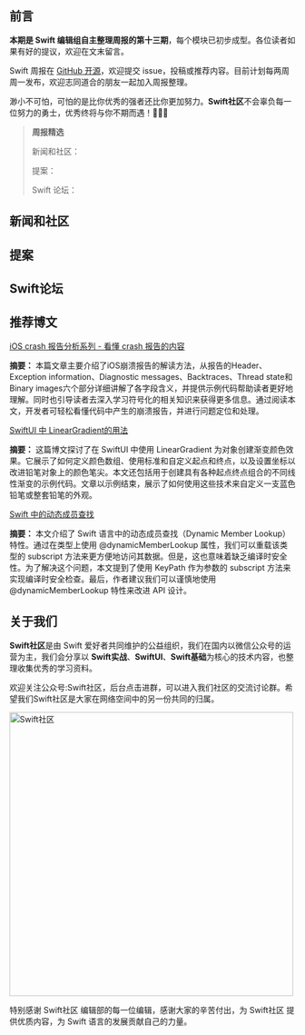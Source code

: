## 前言

**本期是 Swift 编辑组自主整理周报的第十三期**，每个模块已初步成型。各位读者如果有好的提议，欢迎在文末留言。

Swift 周报在 [GitHub 开源](https://github.com/SwiftCommunityRes/SwiftWeekly "SwiftWeekly")，欢迎提交 issue，投稿或推荐内容。目前计划每两周周一发布，欢迎志同道合的朋友一起加入周报整理。

渺小不可怕，可怕的是比你优秀的强者还比你更加努力。**Swift社区**不会辜负每一位努力的勇士，优秀终将与你不期而遇！👊👊👊

> **周报精选**
>
> 新闻和社区：
> 
> 提案：
> 
> Swift 论坛：
>

## 新闻和社区


## 提案


## Swift论坛

##  推荐博文

[iOS crash 报告分析系列 - 看懂 crash 报告的内容](https://juejin.cn/post/7238802590661476412/ "iOS crash 报告分析系列 - 看懂 crash 报告的内容")

**摘要：** 本篇文章主要介绍了iOS崩溃报告的解读方法，从报告的Header、Exception information、Diagnostic messages、Backtraces、Thread state和Binary images六个部分详细讲解了各字段含义，并提供示例代码帮助读者更好地理解。同时也引导读者去深入学习符号化的相关知识来获得更多信息。通过阅读本文，开发者可轻松看懂代码中产生的崩溃报告，并进行问题定位和处理。

[SwiftUI 中 LinearGradient的用法](https://swdevnotes.com/swift/2023/lineargradient-in-swiftui/ "SwiftUI 中 LinearGradient的用法")

**摘要：** 这篇博文探讨了在 SwiftUI 中使用 LinearGradient 为对象创建渐变颜色效果。它展示了如何定义颜色数组、使用标准和自定义起点和终点，以及设置坐标以改进铅笔对象上的颜色笔尖。本文还包括用于创建具有各种起点终点组合的不同线性渐变的示例代码。文章以示例结束，展示了如何使用这些技术来自定义一支蓝色铅笔或整套铅笔的外观。

[Swift 中的动态成员查找](https://swiftwithmajid.com/2023/05/23/dynamic-member-lookup-in-swift/ "Swift 中的动态成员查找")

**摘要：** 本文介绍了 Swift 语言中的动态成员查找（Dynamic Member Lookup）特性。通过在类型上使用 @dynamicMemberLookup 属性，我们可以重载该类型的 subscript 方法来更方便地访问其数据。但是，这也意味着缺乏编译时安全性。为了解决这个问题，本文提到了使用 KeyPath 作为参数的 subscript 方法来实现编译时安全检查。最后，作者建议我们可以谨慎地使用 @dynamicMemberLookup 特性来改进 API 设计。



## 关于我们

**Swift社区**是由 Swift 爱好者共同维护的公益组织，我们在国内以微信公众号的运营为主，我们会分享以 **Swift实战**、**SwiftUl**、**Swift基础**为核心的技术内容，也整理收集优秀的学习资料。

欢迎关注公众号:Swift社区，后台点击进群，可以进入我们社区的交流讨论群。希望我们Swift社区是大家在网络空间中的另一份共同的归属。

<img width="500" alt="Swift社区" src="https://user-images.githubusercontent.com/24238160/132703149-34121c6c-fd18-491c-a697-58a0fabf3060.png">

特别感谢 Swift社区 编辑部的每一位编辑，感谢大家的辛苦付出，为 Swift社区 提供优质内容，为 Swift 语言的发展贡献自己的力量。
